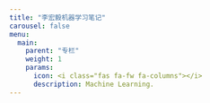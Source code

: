 ```yaml
---
title: "李宏毅机器学习笔记"
carousel: false
menu:
  main:
    parent: "专栏"
    weight: 1
    params:
      icon: <i class="fas fa-fw fa-columns"></i>
      description: Machine Learning.
---
```

